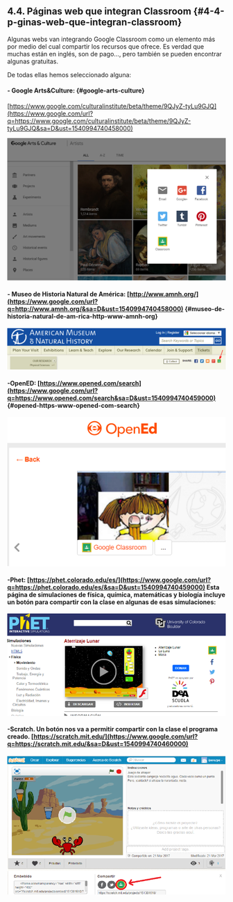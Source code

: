 ## 4.4\. Páginas web que integran Classroom {#4-4-p-ginas-web-que-integran-classroom}

Algunas webs van integrando Google Classroom como un elemento más por medio del cual compartir los recursos que ofrece. Es verdad que muchas están en inglés, son de pago…, pero también se pueden encontrar algunas gratuitas.

De todas ellas hemos seleccionado alguna:

#### - Google Arts&amp;Culture: {#google-arts-culture}

[https://www.google.com/culturalinstitute/beta/theme/9QJyZ-tyLu9GJQ](https://www.google.com/url?q=https://www.google.com/culturalinstitute/beta/theme/9QJyZ-tyLu9GJQ&sa=D&ust=1540994740458000) 

![](https://raw.githubusercontent.com/catedu/google-classroom-2018/master/images/image17.png)

#### - Museo de Historia Natural de América: [http://www.amnh.org/](https://www.google.com/url?q=http://www.amnh.org/&sa=D&ust=1540994740458000)  {#museo-de-historia-natural-de-am-rica-http-www-amnh-org}

![](https://raw.githubusercontent.com/catedu/google-classroom-2018/master/images/image6.png)

#### -OpenED: [https://www.opened.com/search](https://www.google.com/url?q=https://www.opened.com/search&sa=D&ust=1540994740459000) {#opened-https-www-opened-com-search}

![](https://raw.githubusercontent.com/catedu/google-classroom-2018/master/images/image34.png)

#### -Phet: [https://phet.colorado.edu/es/](https://www.google.com/url?q=https://phet.colorado.edu/es/&sa=D&ust=1540994740459000) Esta página de simulaciones de física, química, matemáticas y biología incluye un botón para compartir con la clase en algunas de esas simulaciones:

![](https://raw.githubusercontent.com/catedu/google-classroom-2018/master/images/image45.png)

#### -Scratch. Un botón nos va a permitir compartir con la clase el programa creado.  [https://scratch.mit.edu/](https://www.google.com/url?q=https://scratch.mit.edu/&sa=D&ust=1540994740460000) 

![](https://raw.githubusercontent.com/catedu/google-classroom-2018/master/images/image18.png)
